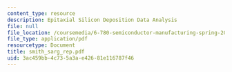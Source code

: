 ```yaml
---
content_type: resource
description: Epitaxial Silicon Deposition Data Analysis
file: null
file_location: /coursemedia/6-780-semiconductor-manufacturing-spring-2003/3ac459bb4c735a3ae42681e116787f46_smith_sarg_rep.pdf
file_type: application/pdf
resourcetype: Document
title: smith_sarg_rep.pdf
uid: 3ac459bb-4c73-5a3a-e426-81e116787f46
---
```

